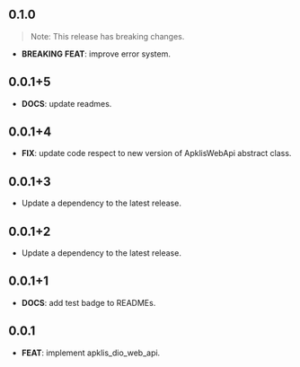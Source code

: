 ## 0.1.0

> Note: This release has breaking changes.

 - **BREAKING** **FEAT**: improve error system.

## 0.0.1+5

 - **DOCS**: update readmes.

## 0.0.1+4

 - **FIX**: update code respect to new version of ApklisWebApi abstract class.

## 0.0.1+3

 - Update a dependency to the latest release.

## 0.0.1+2

 - Update a dependency to the latest release.

## 0.0.1+1

 - **DOCS**: add test badge to READMEs.

## 0.0.1

 - **FEAT**: implement apklis_dio_web_api.


